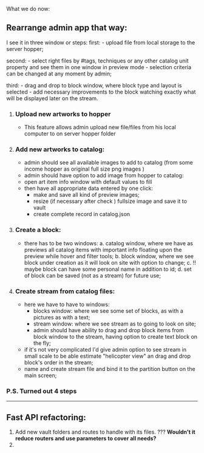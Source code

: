What we do now:

## Rearrange admin app that way:

I see it in three window or steps:
first: - upload file from local storage to the server hopper;

second: - select right files by #tags, techniques or any other catalog unit property and see them in one window in preview mode - selection criteria can be changed at any moment by admin;

third: - drag and drop to block window, where block type and layout is selected - add necessary improvements to the block watching exactly what will be displayed later on the stream.

1. ### Upload new artworks to hopper
   - This feature allows admin upload new file/files from his local computer to on server hopper folder
2. ### Add new artworks to catalog:

   - admin should see all available images to add to catalog (from some income hopper as original full size png images )
   - admin should have option to add image from hopper to catalog:
   - open art item info window with default values to fill
   - then have all appropriate data entered by one click:
     - make and save all kind of preview images;
     - resize (if necessary after check ) fullsize image and save it to vault
     - create complete record in catalog.json

3. ### Create a block:

   - there has to be two windows:
     a. catalog window, where we have as previews all catalog items with important info floating upon the preview while hover and filter tools;
     b. block window, where we see block under creation as it will look on site with option to change;
     c. !! maybe block can have some personal name in addition to id;
     d. set of block can be saved (not as a stream) for future use;

4. ### Create stream from catalog files:
   - here we have to have to windows:
     - blocks window: where we see some set of blocks, as with a pictures as with a text;
     - stream window: where we see stream as to going to look on site;
     - admin should have ability to drag and drop block items from block window to the stream, having option to create text block on the fly;
   - if it's not very complicated I'd give admin option to see stream in small scale to be able estimate "helicopter view" an drag and drop block's order in the stream;
   - name and create stream file and bind it to the partition button on the main screen;

### P.S. Turned out 4 steps



*******************************************************************

## Fast API refactoring:
   1. Add new vault folders and routes to handle with its files. ??? 
      **Wouldn't it reduce routers and use parameters to cover all needs?**
   2. 

